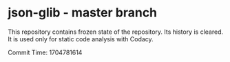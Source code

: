 # json-glib - master branch

This repository contains frozen state of the repository.
Its history is cleared. It is used only for static code
analysis with Codacy.

Commit Time: 1704781614